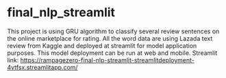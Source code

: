 # final_nlp_streamlit
This project is using GRU algorithm to classify several review sentences on the online marketplace for rating. 
All the word data are using Lazada text review from Kaggle and deployed at streamlit for model application purposes. This model deployment can be run at web and mobile.
Streamlit link:
https://rampagezero-final-nlp-streamlit-streamlitdeployment-4vtfsx.streamlitapp.com/
